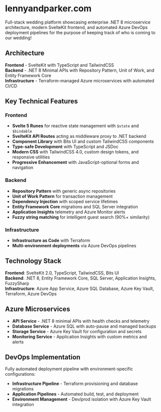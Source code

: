 # lennyandparker.com

Full-stack wedding platform showcasing enterprise .NET 8 microservice architecture, modern SvelteKit frontend, and automated Azure DevOps deployment pipelines for the purpose of keeping track of who is coming to our wedding!

## Architecture

**Frontend** - SvelteKit with TypeScript and TailwindCSS  
**Backend** - .NET 8 Minimal APIs with Repository Pattern, Unit of Work, and Entity Framework Core  
**Infrastructure** - Terraform-managed Azure microservices with automated CI/CD

## Key Technical Features

### Frontend
- **Svelte 5 Runes** for reactive state management with `$state` and `$bindable`
- **SvelteKit API Routes** acting as middleware proxy to .NET backend
- **Component Library** with Bits UI and custom TailwindCSS components
- **Type-safe Development** with TypeScript and JSDoc
- **Modern CSS** with TailwindCSS 4.0, custom design tokens, and responsive utilities
- **Progressive Enhancement** with JavaScript-optional forms and navigation

### Backend
- **Repository Pattern** with generic async repositories
- **Unit of Work Pattern** for transaction management  
- **Dependency Injection** with scoped service lifetimes
- **Entity Framework Core** migrations and SQL Server integration
- **Application Insights** telemetry and Azure Monitor alerts
- **Fuzzy string matching** for intelligent guest search (90%+ similarity)

### Infrastructure
- **Infrastructure as Code** with Terraform
- **Multi-environment deployments** via Azure DevOps pipelines

## Technology Stack

**Frontend**: SvelteKit 2.0, TypeScript, TailwindCSS, Bits UI  
**Backend**: .NET 8, Entity Framework Core, SQL Server, Application Insights, FuzzySharp  
**Infrastructure**: Azure App Service, Azure SQL Database, Azure Key Vault, Terraform, Azure DevOps

## Azure Microservices

- **API Service** - .NET 8 minimal APIs with health checks and telemetry
- **Database Service** - Azure SQL with auto-pause and managed backups  
- **Storage Service** - Azure Key Vault for configuration and secrets
- **Monitoring Service** - Application Insights with custom metrics and alerts

## DevOps Implementation

Fully automated deployment pipeline with environment-specific configurations:
- **Infrastructure Pipeline** - Terraform provisioning and database migrations
- **Application Pipelines** - Automated build, test, and deployment
- **Environment Management** - Dev/prod isolation with Azure Key Vault integration